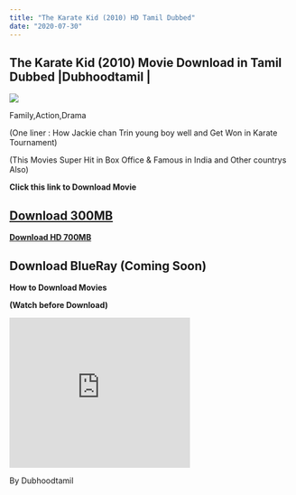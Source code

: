```yaml
---
title: "The Karate Kid (2010) HD Tamil Dubbed"
date: "2020-07-30"
---
```


## The Karate Kid (2010) Movie Download in Tamil Dubbed |Dubhoodtamil |

[![](https://1.bp.blogspot.com/-bRTEeta7eLA/XqwMmCOkE2I/AAAAAAAAA9M/3jdoXaN7ozEIIaQriNhihDBN9keKSKMzACEwYBhgL/s320/images{6a9242ac63492b6a27eb196a6e17803ac8b6d8f05d0536ef84b9c25d26eb437e}2B{6a9242ac63492b6a27eb196a6e17803ac8b6d8f05d0536ef84b9c25d26eb437e}252820{6a9242ac63492b6a27eb196a6e17803ac8b6d8f05d0536ef84b9c25d26eb437e}2529.jpeg)](https://1.bp.blogspot.com/-bRTEeta7eLA/XqwMmCOkE2I/AAAAAAAAA9M/3jdoXaN7ozEIIaQriNhihDBN9keKSKMzACEwYBhgL/s1600/images{6a9242ac63492b6a27eb196a6e17803ac8b6d8f05d0536ef84b9c25d26eb437e}2B{6a9242ac63492b6a27eb196a6e17803ac8b6d8f05d0536ef84b9c25d26eb437e}252820{6a9242ac63492b6a27eb196a6e17803ac8b6d8f05d0536ef84b9c25d26eb437e}2529.jpeg)

Family,Action,Drama

(One liner : How Jackie chan Trin young boy well and Get Won in Karate Tournament)

(This Movies Super Hit in Box Office & Famous in India and Other countrys Also)

  

**Click this link to Download Movie**

## [Download 300MB](https://oncehelp.com/karatekidL)

  

**[Download HD 700MB](https://oncehelp.com/karatekid)**

  

## Download BlueRay (Coming Soon)

  

**How to Download Movies**

**(Watch before Download)**

<iframe allowfullscreen class="YOUTUBE-iframe-video" data-thumbnail-src="https://i.ytimg.com/vi/bSAeRSmmXrA/0.jpg" frameborder="0" height="266" src="https://www.youtube.com/embed/bSAeRSmmXrA?feature=player_embedded" width="320"></iframe>

By Dubhoodtamil
